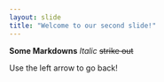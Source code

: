 ```yaml
---
layout: slide
title: "Welcome to our second slide!"
---
```

**Some Markdowns** *Italic* ~~strike out~~

Use the left arrow to go back!
